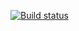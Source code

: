 [![Build status](https://ci.appveyor.com/api/projects/status/oi4pfp9ygabas4e1?svg=true)](https://ci.appveyor.com/project/carlos-vicente/configuration-store)